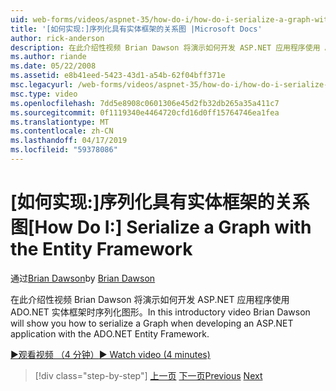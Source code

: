 ```yaml
---
uid: web-forms/videos/aspnet-35/how-do-i/how-do-i-serialize-a-graph-with-the-entity-framework
title: '[如何实现:]序列化具有实体框架的关系图 |Microsoft Docs'
author: rick-anderson
description: 在此介绍性视频 Brian Dawson 将演示如何开发 ASP.NET 应用程序使用 ADO.NET 实体框架时序列化图形。
ms.author: riande
ms.date: 05/22/2008
ms.assetid: e8b41eed-5423-43d1-a54b-62f04bff371e
msc.legacyurl: /web-forms/videos/aspnet-35/how-do-i/how-do-i-serialize-a-graph-with-the-entity-framework
msc.type: video
ms.openlocfilehash: 7dd5e8908c0601306e45d2fb32db265a35a411c7
ms.sourcegitcommit: 0f1119340e4464720cfd16d0ff15764746ea1fea
ms.translationtype: MT
ms.contentlocale: zh-CN
ms.lasthandoff: 04/17/2019
ms.locfileid: "59378086"
---
```

# <a name="how-do-i-serialize-a-graph-with-the-entity-framework"></a><span data-ttu-id="9c7be-103">[如何实现:]序列化具有实体框架的关系图</span><span class="sxs-lookup"><span data-stu-id="9c7be-103">[How Do I:] Serialize a Graph with the Entity Framework</span></span>

<span data-ttu-id="9c7be-104">通过[Brian Dawson](https://twitter.com/briandawson)</span><span class="sxs-lookup"><span data-stu-id="9c7be-104">by [Brian Dawson](https://twitter.com/briandawson)</span></span>

<span data-ttu-id="9c7be-105">在此介绍性视频 Brian Dawson 将演示如何开发 ASP.NET 应用程序使用 ADO.NET 实体框架时序列化图形。</span><span class="sxs-lookup"><span data-stu-id="9c7be-105">In this introductory video Brian Dawson will show you how to serialize a Graph when developing an ASP.NET application with the ADO.NET Entity Framework.</span></span>

[<span data-ttu-id="9c7be-106">&#9654;观看视频 （4 分钟）</span><span class="sxs-lookup"><span data-stu-id="9c7be-106">&#9654; Watch video (4 minutes)</span></span>](https://channel9.msdn.com/Blogs/ASP-NET-Site-Videos/how-do-i-serialize-a-graph-with-the-entity-framework)

> [!div class="step-by-step"]
> <span data-ttu-id="9c7be-107">[上一页](how-do-i-use-the-new-entity-data-source.md)
> [下一页](how-do-i-use-msbuild-to-automate-the-aspnet-compiler-and-merge-utilities.md)</span><span class="sxs-lookup"><span data-stu-id="9c7be-107">[Previous](how-do-i-use-the-new-entity-data-source.md)
[Next](how-do-i-use-msbuild-to-automate-the-aspnet-compiler-and-merge-utilities.md)</span></span>
